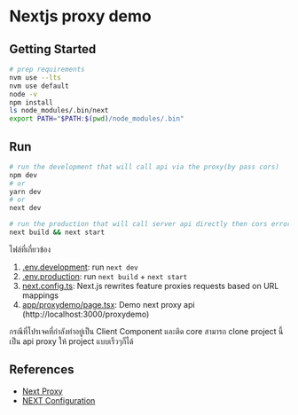 # Nextjs proxy demo

## Getting Started

```bash
# prep requirements
nvm use --lts
nvm use default
node -v
npm install
ls node_modules/.bin/next
export PATH="$PATH:$(pwd)/node_modules/.bin"
```

## Run

```bash
# run the development that will call api via the proxy(by pass cors)
npm dev
# or
yarn dev
# or
next dev

# run the production that will call server api directly then cors error
next build && next start
```

ไฟล์ที่เกี่ยวข้อง

1. [.env.development](.env.development): run `next dev`
2. [.env.production](.env.production): run `next build` + `next start`
3. [next.config.ts](next.config.ts): Next.js rewrites feature proxies requests based on URL mappings
4. [app/proxydemo/page.tsx](app/proxydemo/page.tsx): Demo next proxy api (http://localhost:3000/proxydemo)

กรณีที่โปรเจคที่กำลังทำอยู่เป็น Client Component และติด core สามารถ clone project นี้เป็น api proxy ให้ project แบบเร็วๆก็ได้

## References

- [Next Proxy](https://blog.logrocket.com/how-to-use-proxy-next-js/)
- [NEXT Configuration](https://nextjs.org/docs/pages/building-your-application/configuring/environment-variables#default-environment-variables)
